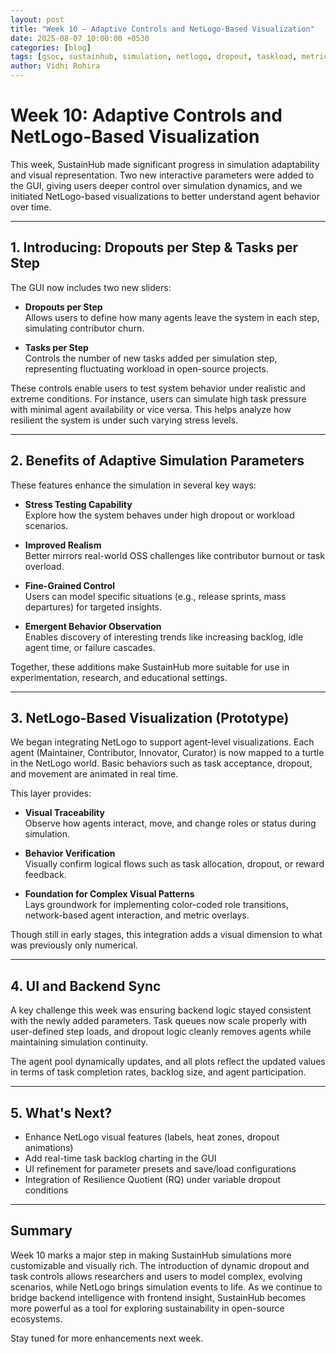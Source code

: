 ```yaml
---
layout: post
title: "Week 10 — Adaptive Controls and NetLogo-Based Visualization"
date: 2025-08-07 10:00:00 +0530
categories: [blog]
tags: [gsoc, sustainhub, simulation, netlogo, dropout, taskload, metrics]
author: Vidhi Rohira
---
```


# Week 10: Adaptive Controls and NetLogo-Based Visualization

This week, SustainHub made significant progress in simulation adaptability and visual representation. Two new interactive parameters were added to the GUI, giving users deeper control over simulation dynamics, and we initiated NetLogo-based visualizations to better understand agent behavior over time.

---

## 1. Introducing: Dropouts per Step & Tasks per Step

The GUI now includes two new sliders:

- **Dropouts per Step**  
  Allows users to define how many agents leave the system in each step, simulating contributor churn.

- **Tasks per Step**  
  Controls the number of new tasks added per simulation step, representing fluctuating workload in open-source projects.

These controls enable users to test system behavior under realistic and extreme conditions. For instance, users can simulate high task pressure with minimal agent availability or vice versa. This helps analyze how resilient the system is under such varying stress levels.

---

## 2. Benefits of Adaptive Simulation Parameters

These features enhance the simulation in several key ways:

- **Stress Testing Capability**  
  Explore how the system behaves under high dropout or workload scenarios.

- **Improved Realism**  
  Better mirrors real-world OSS challenges like contributor burnout or task overload.

- **Fine-Grained Control**  
  Users can model specific situations (e.g., release sprints, mass departures) for targeted insights.

- **Emergent Behavior Observation**  
  Enables discovery of interesting trends like increasing backlog, idle agent time, or failure cascades.

Together, these additions make SustainHub more suitable for use in experimentation, research, and educational settings.

---

## 3. NetLogo-Based Visualization (Prototype)

We began integrating NetLogo to support agent-level visualizations. Each agent (Maintainer, Contributor, Innovator, Curator) is now mapped to a turtle in the NetLogo world. Basic behaviors such as task acceptance, dropout, and movement are animated in real time.

This layer provides:

- **Visual Traceability**  
  Observe how agents interact, move, and change roles or status during simulation.

- **Behavior Verification**  
  Visually confirm logical flows such as task allocation, dropout, or reward feedback.

- **Foundation for Complex Visual Patterns**  
  Lays groundwork for implementing color-coded role transitions, network-based agent interaction, and metric overlays.

Though still in early stages, this integration adds a visual dimension to what was previously only numerical.

---

## 4. UI and Backend Sync

A key challenge this week was ensuring backend logic stayed consistent with the newly added parameters. Task queues now scale properly with user-defined step loads, and dropout logic cleanly removes agents while maintaining simulation continuity.

The agent pool dynamically updates, and all plots reflect the updated values in terms of task completion rates, backlog size, and agent participation.

---

## 5. What's Next?

- Enhance NetLogo visual features (labels, heat zones, dropout animations)  
- Add real-time task backlog charting in the GUI  
- UI refinement for parameter presets and save/load configurations  
- Integration of Resilience Quotient (RQ) under variable dropout conditions

---

## Summary

Week 10 marks a major step in making SustainHub simulations more customizable and visually rich. The introduction of dynamic dropout and task controls allows researchers and users to model complex, evolving scenarios, while NetLogo brings simulation events to life. As we continue to bridge backend intelligence with frontend insight, SustainHub becomes more powerful as a tool for exploring sustainability in open-source ecosystems.

Stay tuned for more enhancements next week.
